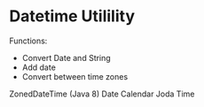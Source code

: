 # Datetime Utilility

Functions:
* Convert Date and String
* Add date
* Convert between time zones

ZonedDateTime (Java 8)
Date
Calendar
Joda Time

